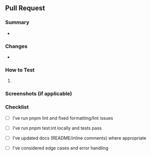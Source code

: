 ## Pull Request

### Summary
- 

### Changes
- 

### How to Test
1. 

### Screenshots (if applicable)

### Checklist
- [ ] I’ve run pnpm lint and fixed formatting/lint issues
- [ ] I’ve run pnpm test:int locally and tests pass
- [ ] I’ve updated docs (README/inline comments) where appropriate
- [ ] I’ve considered edge cases and error handling

